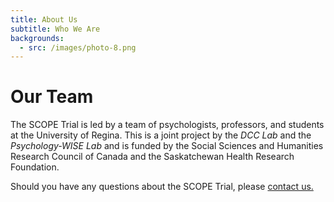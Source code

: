 ```yaml
---
title: About Us
subtitle: Who We Are
backgrounds:
  - src: /images/photo-8.png
---
```


# Our Team

The SCOPE Trial is led by a team of psychologists, professors, and students at the University of Regina. This is a joint project by the _DCC Lab_ and the _Psychology-WISE Lab_ and is funded by the Social Sciences and Humanities Research Council of Canada and the Saskatchewan Health Research Foundation.

Should you have any questions about the SCOPE Trial, please [contact us.](/contact)
